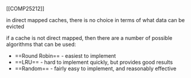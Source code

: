 [[COMP25212]]

in direct mapped caches, there is no choice in terms of what data can be evicted

if a cache is not direct mapped, then there are a number of possible algorithms that can be used:
- ==Round Robin== - easiest to implement
- ==LRU== - hard to implement quickly, but provides good results
- ==Random== - fairly easy to implement, and reasonably effective